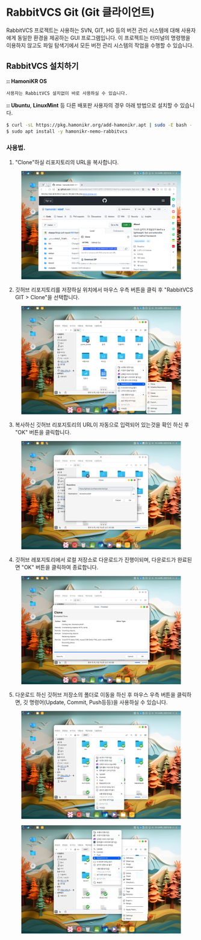 # RabbitVCS Git (Git 클라이언트)

RabbitVCS 프로젝트는 사용하는 SVN, GIT, HG 등의 버전 관리 시스템에 대해 사용자에게 동일한 환경을 제공하는 GUI 프로그램입니다. 이 프로젝트는 터미널의 명령행을 이용하지 않고도 파일 탐색기에서 모든 버전 관리 시스템의 작업을 수행할 수 있습니다.



## RabbitVCS 설치하기



**:: HamoniKR OS**

```
사용자는 RabbitVCS 설치없이 바로 사용하실 수 있습니다. 
```

**:: Ubuntu**, **LinuxMint** 등 다른 배포판 사용자의 경우 아래 방법으로 설치할 수 있습니다.

```bash
$ curl -sL https://pkg.hamonikr.org/add-hamonikr.apt | sudo -E bash -
$ sudo apt install -y hamonikr-nemo-rabbitvcs
```

### 사용법.

1. "Clone"하실 리포지토리의 URL을 복사합니다.&#x20;

<figure><img src="../../.gitbook/assets/0 (2).png" alt=""><figcaption></figcaption></figure>

2. 깃허브 리포지토리를 저장하실 위치에서 마우스 우측 버튼을 클릭 후 "RabbitVCS GIT > Clone"을 선택합니다.

<figure><img src="../../.gitbook/assets/1 (11).png" alt=""><figcaption></figcaption></figure>

3. 복사하신 깃허브 리포지토리의 URL이 자동으로 입력되어 있는것을 확인 하신 후 "OK" 버튼을 클릭합니다.

<figure><img src="../../.gitbook/assets/2 (5).png" alt=""><figcaption></figcaption></figure>

4. 깃허브 레포지토리에서 로컬 저장소로 다운로드가 진행이되며, 다운로드가 완료된면 "OK" 버튼을 클릭하여 종료합니다.

<figure><img src="../../.gitbook/assets/3 (5).png" alt=""><figcaption></figcaption></figure>

5. 다운로드 하신 깃허브 저장소의 폴더로 이동을 하신 후 마우스 우측 버튼을 클릭하면, 깃 명령어(Update, Commit, Push등등)을 사용하실 수 있습니다. &#x20;

<figure><img src="../../.gitbook/assets/4 (7).png" alt=""><figcaption></figcaption></figure>

<figure><img src="../../.gitbook/assets/5 (8).png" alt=""><figcaption></figcaption></figure>
